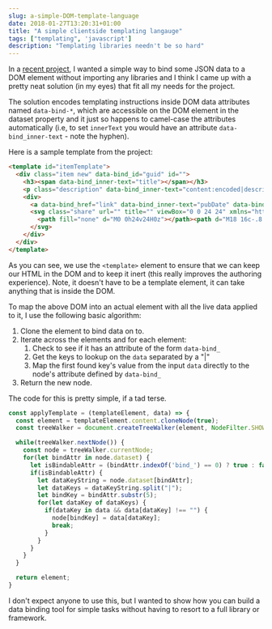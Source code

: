 ```yaml
---
slug: a-simple-DOM-template-language
date: 2018-01-27T13:20:31+01:00
title: "A simple clientside templating langauge"
tags: ["templating", 'javascript']
description: "Templating libraries needn't be so hard"
---
```


In a [recent project](https://webgdedeck.com/), I wanted a simple way to bind
some JSON data to a DOM element without importing any libraries and I think I
came up with a pretty neat solution (in my eyes) that fit all my needs for the
project. 

The solution encodes templating instructions inside DOM data attributes named
`data-bind-*`, which are accessible on the DOM element in the dataset property
and it just so happens to camel-case the attributes automatically (i.e, to set
`innerText` you would have an attribute `data-bind_inner-text` - note the
hyphen).

Here is a sample template from the project:

```html
<template id="itemTemplate">
  <div class="item new" data-bind_id="guid" id="">
    <h3><span data-bind_inner-text="title"></span></h3>
    <p class="description" data-bind_inner-text="content:encoded|description"></p>
    <div>
      <a data-bind_href="link" data-bind_inner-text="pubDate" data-bind_title="title" href="" title=""></a>
      <svg class="share" url="" title="" viewBox="0 0 24 24" xmlns="http://www.w3.org/2000/svg" width="24" height="24">
        <path fill="none" d="M0 0h24v24H0z"></path><path d="M18 16c-.8 0-1.4.4-2 .8l-7-4v-1.5l7-4c.5.4 1.2.7 2 .7 1.7 0 3-1.3 3-3s-1.3-3-3-3-3 1.3-3 3v.7l-7 4C7.5 9.4 6.8 9 6 9c-1.7 0-3 1.3-3 3s1.3 3 3 3c.8 0 1.5-.3 2-.8l7.2 4.2v.6c0 1.6 1.2 3 2.8 3 1.6 0 3-1.4 3-3s-1.4-3-3-3z"></path>
      </svg>
    </div>
  </div>
</template>
```

As you can see, we use the `<template>` element to ensure that we can keep our
HTML in the DOM and to keep it inert (this really improves the authoring
experience). Note, it doesn't have to be a template element, it can take anything that
is inside the DOM.

To map the above DOM into an actual element with all the live data applied to it, I 
use the following basic algorithm:

1. Clone the element to bind data on to.
2. Iterate across the elements and for each element:
   1. Check to see if it has an attribute of the form `data-bind_`
   2. Get the keys to lookup on the `data` separated by a "|"
   3. Map the first found key's value from the input `data` directly to the
      node's attribute defined by `data-bind_`
3. Return the new node.

The code for this is pretty simple, if a tad terse.

```javascript
const applyTemplate = (templateElement, data) => {
  const element = templateElement.content.cloneNode(true);    
  const treeWalker = document.createTreeWalker(element, NodeFilter.SHOW_ELEMENT, () => NodeFilter.FILTER_ACCEPT);

  while(treeWalker.nextNode()) {
    const node = treeWalker.currentNode;
    for(let bindAttr in node.dataset) {
      let isBindableAttr = (bindAttr.indexOf('bind_') == 0) ? true : false;
      if(isBindableAttr) {
        let dataKeyString = node.dataset[bindAttr];
        let dataKeys = dataKeyString.split("|");
        let bindKey = bindAttr.substr(5);
        for(let dataKey of dataKeys) {
          if(dataKey in data && data[dataKey] !== "") {
            node[bindKey] = data[dataKey];
            break;
          }
        }
      }
    }
  }

  return element;
}
```

I don't expect anyone to use this, but I wanted to show how you can build a data
binding tool for simple tasks without having to resort to a full library or
framework.